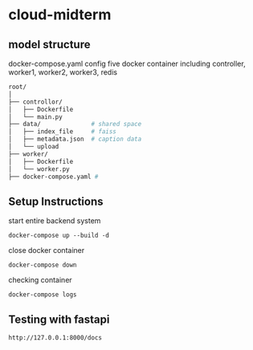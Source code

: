 # cloud-midterm
## model structure
docker-compose.yaml config five docker container including controller, worker1, worker2, worker3, redis 
```sh
root/
│
├── controllor/                                
│   ├── Dockerfile                
│   └── main.py                     
├── data/              # shared space
│   ├── index_file     # faiss    
│   ├── metadata.json  # caption data    
│   └── upload 
├── worker/
│   ├── Dockerfile    
│   └── worker.py
├── docker-compose.yaml #
```
## Setup Instructions
start entire backend system
```
docker-compose up --build -d
```
close docker container
```
docker-compose down
```
checking container
```
docker-compose logs
```

## Testing with fastapi
```
http://127.0.0.1:8000/docs
```
